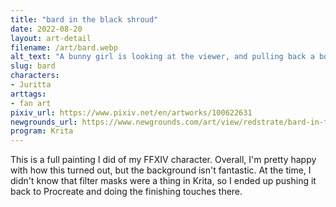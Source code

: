 ```yaml
---
title: "bard in the black shroud"
date: 2022-08-20
layout: art-detail
filename: /art/bard.webp
alt_text: "A bunny girl is looking at the viewer, and pulling back a bow towards something behind them. She has dark brown hair, long ears, greenish eyes and pale skin. Behind is her is a dense, untamed forest. She is wearing dark clothing, adorned by brass and greenish hues."
slug: bard
characters:
- Juritta
arttags:
- fan art
pixiv_url: https://www.pixiv.net/en/artworks/100622631
newgrounds_url: https://www.newgrounds.com/art/view/redstrate/bard-in-the-black-shroud
program: Krita
---
```

This is a full painting I did of my FFXIV character. Overall, I'm pretty happy with how this turned out, but the background isn't fantastic. At the time, I didn't know that filter masks were a thing in Krita, so I ended up pushing it back to Procreate and doing the finishing touches there.

